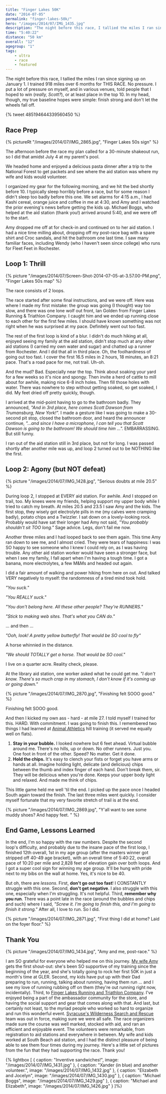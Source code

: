 ```yaml
---
title: "Finger Lakes 50K"
date: "2014-07-05"
permalink: "finger-lakes-50k/"
hero: "/images/2014/07/IMG_1435.jpg"
description: "The night before this race, I tallied the miles I ran since signing up on January 1. I trained 918 miles over 6 months for THIS RACE. My goal? Finish strong and don't let the wheels fall off."
time: "5:40:22"
distance: "50 km"
overall: "12"
agegroup: "1"
tags:
    - ultra
    - race
    - featured
---
```


The night before this race, I tallied the miles I ran since signing up on January 1. I trained 918 miles over 6 months for THIS RACE. No pressure. I put a lot of pressure on myself, and in various venues, told people that I hoped to win (_really, Scott?_), or at least place in the top 10. In my head, though, my true baseline hopes were simple: finish strong and don't let the wheels fall off.

{% tweet 485194644339560450 %}

## Race Prep

{% pictureRt "/images/2014/07/IMG_2865.jpg", "Finger Lakes 50s sign" %}

The afternoon before the race my plan called for a 30-minute shakeout run, so I did that amidst July 4 at my parent's pool.

We headed home and enjoyed a delicious pasta dinner after a trip to the National Forest to get packets and see where the aid station was where my wife and kids would volunteer.

I organized my gear for the following morning, and we hit the bed shortly before 10. I typically sleep horribly before a race, but for some reason I didn't sleep too badly before this one. We set alarms for 4:15 a.m., I had Kashi cereal, orange juice and coffee in me at 4:30, and Amy and I watched the prior evening's news before getting the kids up. Michael Boggs, who helped at the aid station (thank you!) arrived around 5:40, and we were off to the start.

Amy dropped me off at for check-in and continued on to her aid station. I had a nice time milling about, dropping off my post-race bag with a spare shirt and Croc sandals, and hit the bathroom one last time. I saw many familiar faces, including Wendy (who I haven't seen since college) who runs for Fleet Feet in Rochester.

## Loop 1: Thrill

{% picture "/images/2014/07/Screen-Shot-2014-07-05-at-3.57.00-PM.png", "Finger Lakes 50s map" %}

The race consists of 2 loops.

The race started after some final instructions, and we were off. Here was where I made my first mistake: the group was going (I thought) way too slow, and there was one lone wolf out front, Ian Golden from Finger Lakes Running & Triathlon Company. I caught him and we ended up running close to each other for the first few miles. I should have known something was not right when he was surprised at my pace. Definitely went out too fast.

The rest of the first loop is kind of a blur. I didn't do much hiking at all, enjoyed seeing my family at the aid station, didn't stop much at any other aid stations (I carried my own water and sugar) and chatted up a runner from Rochester. And I did that all in third place. Oh, the foolhardiness of going out too fast. I cover the first 16.5 miles in 2 hours, 18 minutes, an 8:21 pace. That's a road pace for me, not trail. Uh-oh.

And the mud? Bad. Especially near the top. Think about soaking your yard for a few weeks so it's nice and spongy. Then invite a herd of cattle to mill about for awhile, making nice 6-8 inch holes. Then fill those holes with water. There was nowhere to step without getting soaked, so get soaked, I did. My feet dried off pretty quickly, though.

I arrived at the mid-point having to go to the bathroom badly. They announced, _"And in 3rd place, here comes Scott Dawson from Trumansburg, New York!"._ I made a gesture like I was going to make a 30-second pit stop, closed the bathroom door, and heard the announcer continue, _"...and since I have a microphone, I can tell you that Scott Dawson is going to the bathroom! We should time him ..."._ EMBARRASSING. But still funny.

I ran out of the aid station still in 3rd place, but not for long. I was passed shortly after another mile was up, and loop 2 turned out to be NOTHING like the first.

## Loop 2: Agony (but NOT defeat)

{% picture "/images/2014/07/IMG_1428.jpg", "Serious doubts at mile 20.5" %}

During loop 2, I stopped at EVERY aid station. For awhile. And I stopped on trail, too. My knees were my friends, helping support my upper body while I tried to catch my breath. At miles 20.5 and 23.5 I saw Amy and the kids. The first stop, they wisely got electrolyte pills in me (my calves were cramping badly), potato chips and a Twizzler. I sat down on a lovely-looking rock. Probably would have sat their longer had Amy not said, _"You probably shouldn't sit TOO long."_ Sage advice. Legs, don't fail me now.

Another three miles and I had looped back to see them again. This time Amy ran down to see me, and I almost cried. They were tears of happiness: I was SO happy to see someone who I knew I could rely on, as I was having trouble. Any other aid station worker would have seen a stronger face, but when I see my family, I fall apart when I'm having a tough time. I got a banana, more electrolytes, a few M&Ms and headed out again.

I did a fair amount of walking and power hiking from here on out. And talked VERY negatively to myself: the randomness of a tired mind took hold.

_"You suck."_

_"You REALLY suck."_

_"You don't belong here. All these other people? They're RUNNERS."_

_"Stick to making web sites. That's what you CAN do."_

... and then ...

_"Ooh, look! A pretty yellow butterfly! That would be SO cool to fly"_

A horse whinnied in the distance.

_"We should TOTALLY get a horse. That would be SO cool."_

I live on a quarter acre. Reality check, please.

At the library aid station, one worker asked what he could get me. _"I don't know. There's so much crap in my stomach, I don't know if it's coming up or going down."_

{% picture "/images/2014/07/IMG_2870.jpg", "Finishing felt SOOO good." %}

Finishing felt SOOO good.

And then I kicked my own ass - hard - at mile 27. I told myself I trained for this. HARD. With commitment. I was going to finish this. I remembered two things I had learned at [Animal Athletics](http://animalathleticspdx.com/) hill training (it served me equally well on flats).

1. **Stay in your bubble.** I looked nowhere but 6 feet ahead. Virtual bubble around me. There's no hills, up or down. No other runners. Just you. One foot in front of the other. Speed? No matter. Get it done.
2. **Hold the chips.** It's easy to clench your fists or forget you have arms or hands at all. Imagine holding light, delicate (and delicious) chips between the thumb and index finger of each hand. Don't break them, sir. They will be delicious when you're done. Keeps your upper body light and relaxed. And made me think of chips.

This little game held me well 'til the end. I picked up the pace once I headed South again toward the finish. The last three miles went quickly. I consider myself fortunate that my very favorite stretch of trail is at the end.

{% picture "/images/2014/07/IMG_2869.jpg", "Y'all want to see some muddy shoes? And happy feet. " %}

## End Game, Lessons Learned

In the end, I'm so happy with the raw numbers. Despite the second loop's difficulty, and probably due to the insane pace of the first loop, I finished 12th overall, 1st in my age group (after the masters winner got stripped off 40-49 age bracket), with an overall time of 5:40:22, overall pace of 10:20 per mile and 2,828 feet of elevation gain over both loops. And I got a super cool sign for winning my age group. It'll be hung with pride next to my bibs on the wall at home. Yes, it's nice to be 40.

But oh, there are _lessons_. First, **don't go out too fast**! I CONSTANTLY struggle with this one. Second, **don't get negative**. I also struggle with this one, especially when I'm struggling. It's not helpful. Third, **remember why you run**. There was a point late in the race (around the bubbles and chips and such) where I said, _"Screw it. I'm going to finish this, and I'm going to finish it strong."_ After all, I love to run. So I did.

{% picture "/images/2014/07/IMG_2871.jpg", "First thing I did at home? Laid on the foyer floor." %}

## Thank You

{% picture "/images/2014/07/IMG_1434.jpg", "Amy and me, post-race." %}

I am SO grateful for everyone who helped me on this journey. [My wife Amy](http://skirtrunner.com) gets the first shout-out: she's been SO supportive of my training since the beginning of the year, and she's totally going to rock her first 50K in just a month's time at GLER. Second, my kids have put up with their Dad preparing to run, running, talking about running, having them run ... and I see my love of running rubbing off on them (they're out running right now, incidentally). Third, to [Finger Lakes Running and Triathlon Company](https://www.facebook.com/FLRTC). I've enjoyed being a part of the ambassador community for the store, and having the social support and gear that comes along with that. And last, but certainly not least, to the myriad people who worked so hard to organize and run this wonderful event. [Syracuse's Wilderness Search and Rescue](http://www.wsar.org/) team was out in force, making sure we were all safe. The race organizers made sure the course was well marked, stocked with aid, and ran an efficient and enjoyable event. The volunteers were remarkable, from registration to aid stations and everywhere in between. My wife and kids worked at South Beach aid station, and I had the distinct pleasure of being able to see them four times during my journey. Here's a little set of pictures from the fun that they had supporting the race. Thank you!

{% lightbox [
    { caption: "Inventive sandwiches!", image: "/images/2014/07/IMG_1431.jpg" },
    { caption: "Xander (in blue) and another volunteer.", image: "/images/2014/07/IMG_1432.jpg" },
    { caption: "Elizabeth and Jocelyn", image: "/images/2014/07/IMG_1430.jpg" },
    { caption: "Michael Boggs", image: "/images/2014/07/IMG_1429.jpg" },
    { caption: "Michael and Elizabeth", image: "/images/2014/07/IMG_1426.jpg" }
]%}